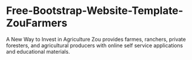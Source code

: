 # Free-Bootstrap-Website-Template-ZouFarmers
A New Way to Invest in Agriculture Zou provides farmes, ranchers, private foresters, and agricultural producers with online self service applications and educational materials.
